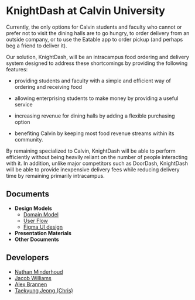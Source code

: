 # KnightDash at Calvin University

Currently, the only options for Calvin students and faculty who cannot or prefer not to visit the dining halls are to go hungry, to order delivery from an outside company, or to use the Eatable app to order pickup (and perhaps beg a friend to deliver it). 

Our solution, KnightDash, will be an intracampus food ordering and delivery system designed to address these shortcomings by providing the following features: 

* providing students and faculty with a simple and efficient way of ordering and receiving food

* allowing enterprising students to make money by providing a useful service

* increasing revenue for dining halls by adding a flexible purchasing option

* benefiting Calvin by keeping most food revenue streams within its community.

By remaining specialized to Calvin, KnightDash will be able to perform efficiently without being heavily reliant on the number of people interacting with it. In addition, unlike major competitors such as DoorDash, KnightDash will be able to provide inexpensive delivery fees while reducing delivery time by remaining primarily intracampus. 

## Documents
* **Design Models**
    * [Domain Model](https://github.com/calvin-cs262-fall2021-teamB/Project/blob/main/design_models/KnightDash_DesignModel.png)
    * [User Flow](https://github.com/calvin-cs262-fall2021-teamB/Project/blob/main/design_models/KnightDash_User_Flow.jpg)
    * [Figma UI design](https://github.com/calvin-cs262-fall2021-teamB/Project/blob/main/design_models/figmaDesignImages.png)
* **Presentation Materials**
* **Other Documents**

## Developers                
* [Nathan Minderhoud](https://github.com/mindysport)
* [Jacob Williams](https://github.com/jacob-williams14)
* [Alex Brannen](https://github.com/amb249)
* [Taekyung Jeong (Chris)](https://github.com/ChrisJeong2383)
